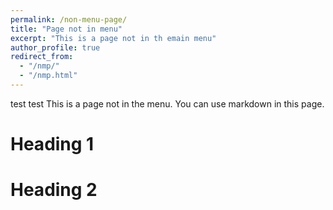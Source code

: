 ```yaml
---
permalink: /non-menu-page/
title: "Page not in menu"
excerpt: "This is a page not in th emain menu"
author_profile: true
redirect_from:
  - "/nmp/"
  - "/nmp.html"
---
```


test test
This is a page not in the menu. You can use markdown in this page.

Heading 1
======

Heading 2
======
